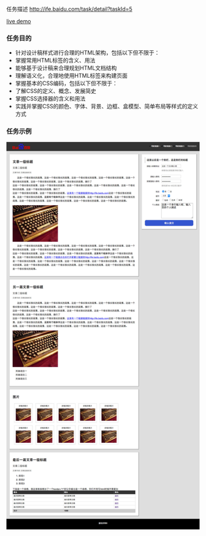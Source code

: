 任务描述  http://ife.baidu.com/task/detail?taskId=5

[live demo](http://www.zhenizhui.com/ife-2016/task5/index.html)

### 任务目的
+ 针对设计稿样式进行合理的HTML架构，包括以下但不限于：
+ 掌握常用HTML标签的含义、用法
+ 能够基于设计稿来合理规划HTML文档结构
+ 理解语义化，合理地使用HTML标签来构建页面
+ 掌握基本的CSS编码，包括以下但不限于：
+ 了解CSS的定义、概念、发展简史
+ 掌握CSS选择器的含义和用法
+ 实践并掌握CSS的颜色、字体、背景、边框、盒模型、简单布局等样式的定义方式

### 任务示例
![github](https://github.com/zhenizhui/Baidu-IFE-FontEnd/blob/master/task5/img/task5-demo.jpg)

